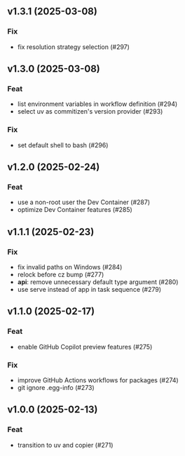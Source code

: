 ## v1.3.1 (2025-03-08)

### Fix

- fix resolution strategy selection (#297)

## v1.3.0 (2025-03-08)

### Feat

- list environment variables in workflow definition (#294)
- select uv as commitizen's version provider (#293)

### Fix

- set default shell to bash (#296)

## v1.2.0 (2025-02-24)

### Feat

- use a non-root user the Dev Container (#287)
- optimize Dev Container features (#285)

## v1.1.1 (2025-02-23)

### Fix

- fix invalid paths on Windows (#284)
- relock before cz bump (#277)
- **api**: remove unnecessary default type argument (#280)
- use serve instead of app in task sequence (#279)

## v1.1.0 (2025-02-17)

### Feat

- enable GitHub Copilot preview features (#275)

### Fix

- improve GitHub Actions workflows for packages (#274)
- git ignore .egg-info (#273)

## v1.0.0 (2025-02-13)

### Feat

- transition to uv and copier (#271)
